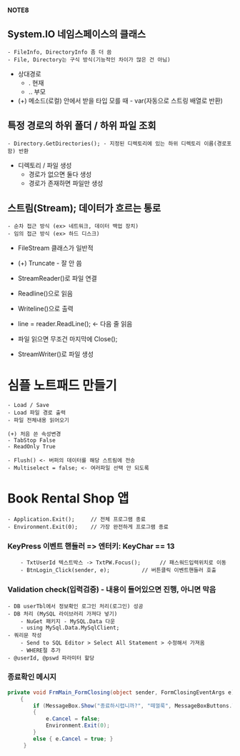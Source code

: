 #### NOTE8
## System.IO 네임스페이스의 클래스
    - FileInfo, DirectoryInfo 좀 더 씀
    - File, Directory는 구식 방식(기능적인 차이가 많은 건 아님)
- 상대경로
    - . 현재
    - .. 부모
- (+) 메소드(로컬) 안에서 받을 타입 모를 때 - var(자동으로 스트링 배열로 반환)

## 특정 경로의 하위 폴더 / 하위 파일 조회
    - Directory.GetDirectories(); - 지정된 디렉토리에 있는 하위 디렉토리 이름(경로포함) 반환

- 디렉토리 / 파일 생성
    - 경로가 없으면 둘다 생성
    - 경로가 존재하면 파일만 생성

## 스트림(Stream); 데이터가 흐르는 통로
    - 순차 접근 방식 (ex> 네트워크, 데이터 백업 장치)
    - 임의 접근 방식 (ex> 하드 디스크)


- FileStream 클래스가 일반적
- (+) Truncate - 잘 안 씀

- StreamReader()로 파일 연결
- Readline()으로 읽음
- Writeline()으로 출력
- line = reader.ReadLine();  <- 다음 줄 읽음
- 파일 읽으면 무조건 마지막에 Close();
- StreamWriter()로 파일 생성


# 심플 노트패드 만들기
    - Load / Save
    - Load 파일 경로 출력
    - 파일 전체내용 읽어오기
    
    (+) 처음 쓴 속성변경
    - TabStop False
    - ReadOnly True

    - Flush() <- 버퍼의 데이터를 해당 스트림에 전송
    - Multiselect = false; <- 여러파일 선택 안 되도록


# Book Rental Shop 앱
    - Application.Exit();     // 전체 프로그램 종료
    - Environment.Exit(0);    // 가장 완전하게 프로그램 종료

### KeyPress 이벤트 핸들러 => 엔터키: KeyChar == 13
        - TxtUserId 텍스트박스 -> TxtPW.Focus();      // 패스워드입력위치로 이동
        - BtnLogin_Click(sender, e);          // 버튼클릭 이벤트핸들러 호출


### Validation check(입력검증) - 내용이 들어있으면 진행, 아니면 막음

    - DB userTbl에서 정보확인 로그인 처리(로그인) 성공
    - DB 처리 (MySQL 라이브러리 가져다 넣기)
        - NuGet 패키지 - MySQL.Data 다운
        - using MySql.Data.MySqlClient;
    - 쿼리문 작성
        - Send to SQL Editor > Select All Statement > 수정해서 가져옴
        - WHERE절 추가
    - @userId, @pswd 파라미터 할당
  
### 종료확인 메시지
```cs
private void FrmMain_FormClosing(object sender, FormClosingEventArgs e)
    {
        if (MessageBox.Show("종료하시렵니까?", "떼껄룩", MessageBoxButtons.YesNo, MessageBoxIcon.Question) == DialogResult.Yes)
        {
            e.Cancel = false;
            Environment.Exit(0);
        }
        else { e.Cancel = true; }
     }
```
